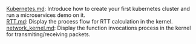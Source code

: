 [Kubernetes.md](https://github.com/alvenwong/docs/blob/master/Kubernetes.md): 
Introduce how to create your first kubernetes cluster and run a microservices demo on it. <br>
[RTT.md](https://github.com/alvenwong/docs/blob/master/RTT.md): 
Display the process flow for RTT calculation in the kernel. <br>
[network_kernel.md](https://github.com/alvenwong/docs/blob/master/network_kernel.md):
Display the function invocations process in the kernel for transmiting/receiving packets. <br>
